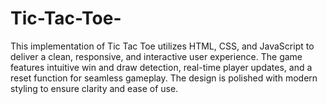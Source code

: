 # Tic-Tac-Toe-
This implementation of Tic Tac Toe utilizes HTML, CSS, and JavaScript to deliver a clean, responsive, and interactive user experience. The game features intuitive win and draw detection, real-time player updates, and a reset function for seamless gameplay. The design is polished with modern styling to ensure clarity and ease of use.
